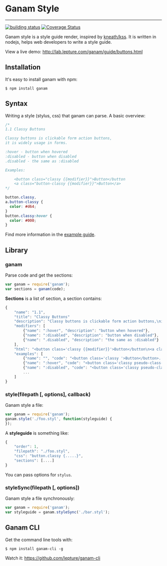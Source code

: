 # Ganam Style

-------------

[![building status](https://secure.travis-ci.org/lepture/ganam.png?branch=master)](https://travis-ci.org/lepture/ganam)
[![Coverage Status](https://coveralls.io/repos/lepture/ganam/badge.png?branch=master)](https://coveralls.io/r/lepture/ganam)


Ganam style is a style guide render, inspired by [kneath/kss](https://github.com/kneath/kss).
It is written in nodejs, helps web developers to write a style guide.

View a live demo: http://lab.lepture.com/ganam/guide/buttons.html


## Installation

It's easy to install ganam with npm:

```
$ npm install ganam
```

## Syntax

Writing a style (stylus, css) that ganam can parse. A basic overview:

```css
/*
1.1 Classy Buttons

Classy buttons is clickable form action buttons,
it is widely usage in forms.

:hover - button when hovered
:disabled - button when disabled
.disabled - the same as :disabled

Examples:

    <button class="classy {{modifier}}">Button</button
    <a class="button-classy {{modifier}}">Button</a>
*/

button.classy,
a.button-classy {
  color: #d64;
}
button.classy:hover {
  color: #000;
}
```

Find more information in the [example guide](https://github.com/lepture/ganam/blob/master/docs/guide).


## Library

### ganam

Parse code and get the sections:

```javascript
var ganam = require('ganam');
var sections = ganam(code);
```

**Sections** is a list of section, a section contains:

```javascript
{
    "name": "1.1",
    "title": "Classy Buttons"
    "description": "Classy buttons is clickable form action buttons,\nit is widely usage in forms.",
    "modifiers": [
        {"name": ":hover", "description": "button when hovered"},
        {"name": ":disabled", "description": "button when disabled"},
        {"name": ".disabled", "description": "the same as :disabled"}
    ],
    "html": "<button class='classy {{modifier}}'>Button</button\n<a class='button-classy {{modifier}}'>Button</a>",
    "examples": [
        {"name": "", "code": "<button class='classy '>Button</button>......"},
        {"name": ":hover", "code": "<button class='classy pseudo-class-hover'>Button</button>......"},
        {"name": ":disabled", "code": "<button class='classy pseudo-class-disabled'>Button</button>......"},
        ...
    ]
}
```


### style(filepath [, options], callback)

Ganam style a file:

```javascript
var ganam = require('ganam');
ganam.style('./foo.styl', function(styleguide) {
});
```

A **styleguide** is something like:

```javascript
{
    "order": 1,
    "filepath": "./foo.styl",
    "css": "button.classy {.....}",
    "sections": [....]
}
```

You can pass options for `stylus`.

### styleSync(filepath [, options])

Ganam style a file synchronously:

```javascript
var ganam = require('ganam');
var styleguide = ganam.styleSync('./bar.styl');
```

## Ganam CLI

Get the command line tools with:

    $ npm install ganam-cli -g

Watch it: https://github.com/lepture/ganam-cli
